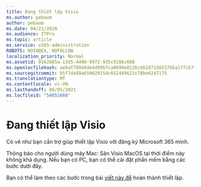 ```yaml
---
title: Đang thiết lập Visio
ms.author: pebaum
author: pebaum
ms.date: 04/21/2020
ms.audience: ITPro
ms.topic: article
ms.service: o365-administration
ROBOTS: NOINDEX, NOFOLLOW
localization_priority: Normal
ms.assetid: 0162885a-13d5-4400-9972-935c9186c608
ms.openlocfilehash: ae6af789d4de4d99b7ca0699e012bcbb2d715651765a17fcb7f16b91084acb04
ms.sourcegitcommit: b5f7da89a650d2915dc652449623c78be6247175
ms.translationtype: MT
ms.contentlocale: vi-VN
ms.lasthandoff: 08/05/2021
ms.locfileid: "54051688"
---
```

# <a name="setting-up-visio"></a>Đang thiết lập Visio

Có vẻ như bạn cần trợ giúp thiết lập Visio với đăng ký Microsoft 365 mình.
  
Thông báo cho người dùng máy Mac: Sản Visio MacOS tại thời điểm này không khả dụng. Nếu bạn có PC, bạn có thể cài đặt phần mềm bằng các bước dưới đây.
  
Bạn có thể làm theo các bước trong bài [viết này để](https://support.office.com/article/f98f21e3-aa02-4827-9167-ddab5b025710.aspx) hoàn thành thiết lập. 
  

